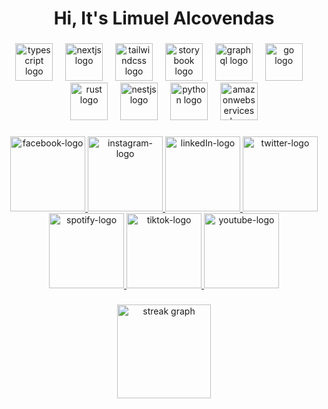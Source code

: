 

<h1 align="center">Hi, It's Limuel Alcovendas</h1>

###

<div align="center">
  <img src="https://skillicons.dev/icons?i=ts" height="60" alt="typescript logo"  />
  <img width="12" />
  <img src="https://skillicons.dev/icons?i=nextjs" height="60" alt="nextjs logo"  />
  <img width="12" />
  <img src="https://skillicons.dev/icons?i=tailwind" height="60" alt="tailwindcss logo"  />
  <img width="12" />
  <img src="https://cdn.jsdelivr.net/gh/devicons/devicon/icons/storybook/storybook-original.svg" height="60" alt="storybook logo"  />
  <img width="12" />
  <img src="https://skillicons.dev/icons?i=graphql" height="60" alt="graphql logo"  />
  <img width="12" />
  <img src="https://skillicons.dev/icons?i=go" height="60" alt="go logo"  />
  <img width="12" />
  <img src="https://skillicons.dev/icons?i=rust" height="60" alt="rust logo"  />
  <img width="12" />
  <img src="https://skillicons.dev/icons?i=nestjs" height="60" alt="nestjs logo"  />
  <img width="12" />
  <img src="https://skillicons.dev/icons?i=py" height="60" alt="python logo"  />
  <img width="12" />
  <img src="https://skillicons.dev/icons?i=aws" height="60" alt="amazonwebservices logo"  />
</div>

###

<div align="center">
  <a href="https://www.facebook.com/kreid05" target="_blank">
    <img src="https://github.com/user-attachments/assets/1825a056-4d8c-480c-91e5-3e129ec92619" height="120" alt="facebook-logo" />
  </a>
  <a href="https://www.instagram.com/limmmm.05/" target="_blank">
    <img src="https://github.com/user-attachments/assets/80ffb675-43ab-4ea6-84d7-a67912b7529d" height="120" alt="instagram-logo" />
  </a>
    <a href="https://www.linkedin.com/in/lim-alcovendas-8175a3364/" target="_blank">
    <img src="https://github.com/user-attachments/assets/bcb410f9-c5da-4f45-a26d-fe006152bb62" height="120" alt="linkedIn-logo" />
  </a>
  </a>
    <a href="https://x.com/lm_lcvnds" target="_blank">
    <img src="https://github.com/user-attachments/assets/1a415093-dca1-4ec5-b0d0-024d17481218" height="120" alt="twitter-logo" />
  </a>
  </a>
    <a href="https://open.spotify.com/user/21cwkkolofkfx5jblbcfun3pa?si=6288fab9925f45de/" target="_blank">
    <img src="https://github.com/user-attachments/assets/dd37cce8-422a-4e28-bd2f-f06f09b845ac" height="120" alt="spotify-logo" />
  </a>
  </a>
    <a href="https://www.tiktok.com/@alcovendaslimuel" target="_blank">
    <img src="https://github.com/user-attachments/assets/23ad0185-af36-4895-90fe-6e78cfa5a9f0" height="120" alt="tiktok-logo" />
  </a>
  </a>
    <a href="https://youtube.com/@kreid_0405?si=xQkg26Nh5oUVScxm" target="_blank">
    <img src="https://github.com/user-attachments/assets/2c3fe58b-26fe-4473-b807-1b36c644bdf4" height="120" alt="youtube-logo" />
  </a>
</div>

###

<div align="center">
  <img src="https://streak-stats.demolab.com?user=maurodesouza&locale=en&mode=daily&theme=dracula&hide_border=false&border_radius=5&order=3" height="150" alt="streak graph"  />
</div>

###

